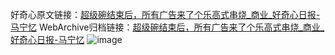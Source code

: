 好奇心原文链接：[超级碗结束后，所有广告来了个乐高式串烧_商业_好奇心日报-马宁忆](https://www.qdaily.com/articles/5891.html)
WebArchive归档链接：[超级碗结束后，所有广告来了个乐高式串烧_商业_好奇心日报-马宁忆](http://web.archive.org/web/20190623165606/https://www.qdaily.com/articles/5891.html)
![image](http://ww3.sinaimg.cn/large/007d5XDply1g3w98tpelmj30u02tc1kx)